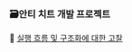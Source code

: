 ### 🗃️안티 치트 개발 프로젝트

📝 [실행 흐름 및 구조화에 대한 고찰](https://actually-farmer-968.notion.site/1d4c03a8123c809f807bc6deaf80c100)
